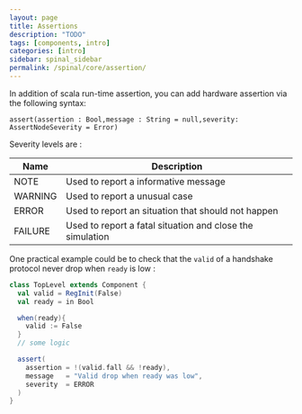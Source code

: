 ```yaml
---
layout: page
title: Assertions
description: "TODO"
tags: [components, intro]
categories: [intro]
sidebar: spinal_sidebar
permalink: /spinal/core/assertion/
---
```


In addition of scala run-time assertion, you can add hardware assertion via the following syntax:

`assert(assertion : Bool,message : String = null,severity: AssertNodeSeverity = Error)`

Severity levels are :

| Name |  Description |
| ------- | ---- |
| NOTE    | Used to report a informative message |
| WARNING | Used to report a unusual case |
| ERROR   | Used to report an situation that should not happen |
| FAILURE | Used to report a fatal situation and close the simulation |

One practical example could be to check that the `valid` of a handshake protocol never drop when `ready` is low :

```scala
class TopLevel extends Component {
  val valid = RegInit(False)
  val ready = in Bool

  when(ready){
    valid := False
  }
  // some logic

  assert(
    assertion = !(valid.fall && !ready),
    message   = "Valid drop when ready was low",
    severity  = ERROR
  )
}
```

